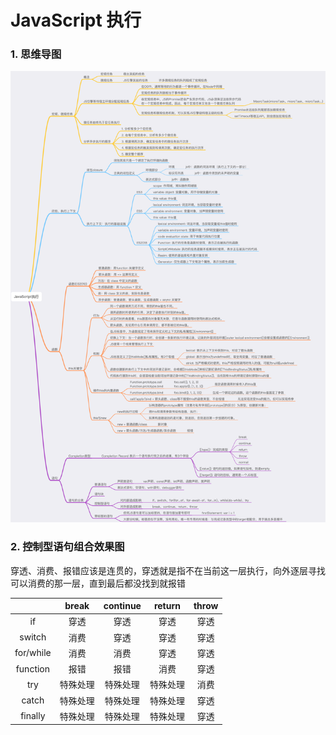 # JavaScript 执行

### 1. 思维导图

![](/MindMap/JavaScript/JavaScript执行.png)

### 2. 控制型语句组合效果图

穿透、消费、报错应该是连贯的，穿透就是指不在当前这一层执行，向外逐层寻找可以消费的那一层，直到最后都没找到就报错

|           |  break   | continue |  return  | throw |
| :-------: | :------: | :------: | :------: | :---: |
|    if     |   穿透   |   穿透   |   穿透   | 穿透  |
|  switch   |   消费   |   穿透   |   穿透   | 穿透  |
| for/while |   消费   |   消费   |   穿透   | 穿透  |
| function  |   报错   |   报错   |   消费   | 穿透  |
|    try    | 特殊处理 | 特殊处理 | 特殊处理 | 消费  |
|   catch   | 特殊处理 | 特殊处理 | 特殊处理 | 穿透  |
|  finally  | 特殊处理 | 特殊处理 | 特殊处理 | 穿透  |
